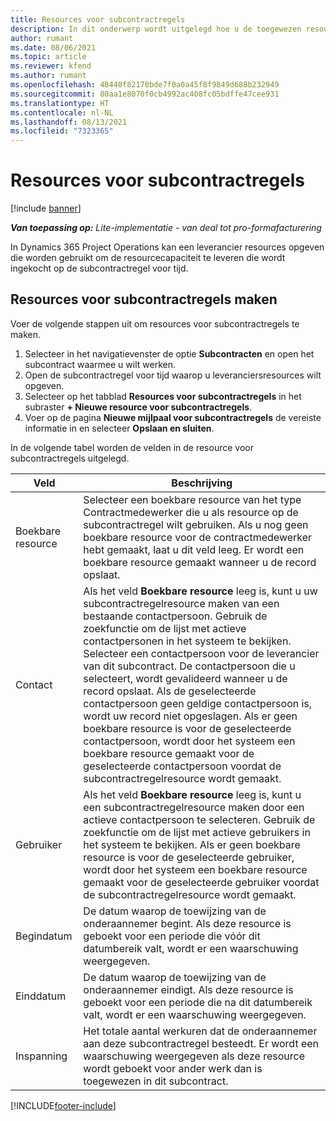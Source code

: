 ```yaml
---
title: Resources voor subcontractregels
description: In dit onderwerp wordt uitgelegd hoe u de toegewezen resources opgeeft die door de leverancier worden geleverd voor een specifieke subcontractregel voor tijd.
author: rumant
ms.date: 08/06/2021
ms.topic: article
ms.reviewer: kfend
ms.author: rumant
ms.openlocfilehash: 48440f82170bde7f0a0a45f8f9849d688b232949
ms.sourcegitcommit: 80aa1e8070f0cb4992ac408fc05bdffe47cee931
ms.translationtype: HT
ms.contentlocale: nl-NL
ms.lasthandoff: 08/13/2021
ms.locfileid: "7323365"
---
```

# <a name="subcontract-line-resources"></a>Resources voor subcontractregels

[!include [banner](../../includes/dataverse-preview.md)]

_**Van toepassing op:** Lite-implementatie - van deal tot pro-formafacturering_

In Dynamics 365 Project Operations kan een leverancier resources opgeven die worden gebruikt om de resourcecapaciteit te leveren die wordt ingekocht op de subcontractregel voor tijd.

## <a name="create-subcontract-line-resources"></a>Resources voor subcontractregels maken

Voer de volgende stappen uit om resources voor subcontractregels te maken.

1. Selecteer in het navigatievenster de optie **Subcontracten** en open het subcontract waarmee u wilt werken.
2. Open de subcontractregel voor tijd waarop u leveranciersresources wilt opgeven.
3. Selecteer op het tabblad **Resources voor subcontractregels** in het subraster **+ Nieuwe resource voor subcontractregels**.
4. Voer op de pagina **Nieuwe mijlpaal voor subcontractregels** de vereiste informatie in en selecteer **Opslaan en sluiten**.

In de volgende tabel worden de velden in de resource voor subcontractregels uitgelegd.

| Veld |  Beschrijving |
| ----- | ------------ |
| Boekbare resource | Selecteer een boekbare resource van het type Contractmedewerker die u als resource op de subcontractregel wilt gebruiken. Als u nog geen boekbare resource voor de contractmedewerker hebt gemaakt, laat u dit veld leeg. Er wordt een boekbare resource gemaakt wanneer u de record opslaat.  |
| Contact | Als het veld **Boekbare resource** leeg is, kunt u uw subcontractregelresource maken van een bestaande contactpersoon. Gebruik de zoekfunctie om de lijst met actieve contactpersonen in het systeem te bekijken. Selecteer een contactpersoon voor de leverancier van dit subcontract. De contactpersoon die u selecteert, wordt gevalideerd wanneer u de record opslaat. Als de geselecteerde contactpersoon geen geldige contactpersoon is, wordt uw record niet opgeslagen. Als er geen boekbare resource is voor de geselecteerde contactpersoon, wordt door het systeem een boekbare resource gemaakt voor de geselecteerde contactpersoon voordat de subcontractregelresource wordt gemaakt. |
| Gebruiker | Als het veld **Boekbare resource** leeg is, kunt u een subcontractregelresource maken door een actieve contactpersoon te selecteren. Gebruik de zoekfunctie om de lijst met actieve gebruikers in het systeem te bekijken. Als er geen boekbare resource is voor de geselecteerde gebruiker, wordt door het systeem een boekbare resource gemaakt voor de geselecteerde gebruiker voordat de subcontractregelresource wordt gemaakt. |
| Begindatum | De datum waarop de toewijzing van de onderaannemer begint. Als deze resource is geboekt voor een periode die vóór dit datumbereik valt, wordt er een waarschuwing weergegeven. |
| Einddatum | De datum waarop de toewijzing van de onderaannemer eindigt. Als deze resource is geboekt voor een periode die na dit datumbereik valt, wordt er een waarschuwing weergegeven. |
| Inspanning | Het totale aantal werkuren dat de onderaannemer aan deze subcontractregel besteedt. Er wordt een waarschuwing weergegeven als deze resource wordt geboekt voor ander werk dan is toegewezen in dit subcontract. |


[!INCLUDE[footer-include](../../includes/footer-banner.md)]
